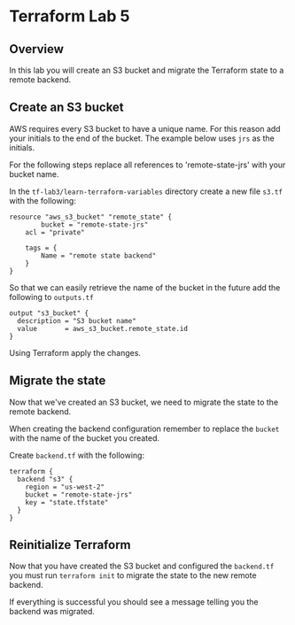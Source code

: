 # Terraform Lab 5

## Overview 
In this lab you will create an S3 bucket and migrate the Terraform state to a remote backend. 

## Create an S3 bucket 
AWS requires every S3 bucket to have a unique name. For this reason add your initials to the end of the bucket. The example below uses `jrs` as the initials.

For the following steps replace all references to 'remote-state-jrs' with your bucket name.

In the `tf-lab3/learn-terraform-variables` directory create a new file `s3.tf` with the following: 

```hcl
resource "aws_s3_bucket" "remote_state" {
        bucket = "remote-state-jrs"
    acl = "private"
    
    tags = {
        Name = "remote state backend"
    }
}
```

So that we can easily retrieve the name of the bucket in the future add the following to `outputs.tf`
```hcl
output "s3_bucket" {
  description = "S3 bucket name"
  value       = aws_s3_bucket.remote_state.id
}
```
Using Terraform apply the changes. 

## Migrate the state
Now that we've created an S3 bucket, we need to migrate the state to the remote backend. 

When creating the backend configuration remember to replace the `bucket` with the name of the bucket you created. 

Create `backend.tf` with the following:
```hcl
terraform {
  backend "s3" {
    region = "us-west-2"
    bucket = "remote-state-jrs"
    key = "state.tfstate"
  }
}
```

## Reinitialize Terraform 
Now that you have created the S3 bucket and configured the `backend.tf` you must run `terraform init` to migrate the state to the new remote backend. 

If everything is successful you should see a message telling you the backend was migrated. 


